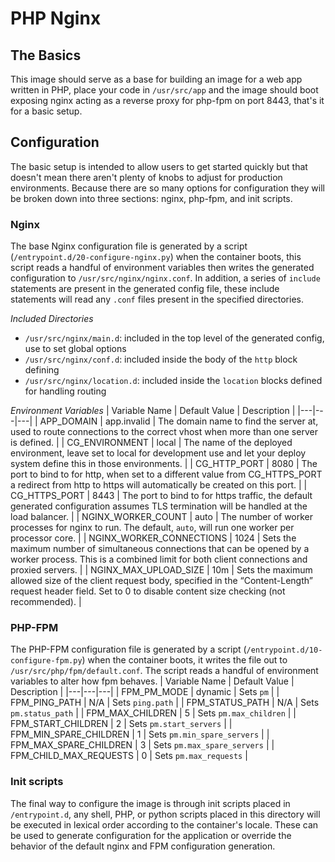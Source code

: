 # PHP Nginx

## The Basics
This image should serve as a base for building an image for a web app written in PHP, place your code in `/usr/src/app`
and the image should boot exposing nginx acting as a reverse proxy for php-fpm on port 8443, that's it for a basic setup. 

## Configuration
The basic setup is intended to allow users to get started quickly but that doesn't mean there aren't plenty of knobs to
adjust for production environments. Because there are so many options for configuration they will be broken down into
three sections: nginx, php-fpm, and init scripts.

### Nginx
The base Nginx configuration file is generated by a script (`/entrypoint.d/20-configure-nginx.py`) when the container
boots, this script reads a handful of environment variables then writes the generated configuration to
`/usr/src/nginx/nginx.conf`. In addition, a series of `include` statements are present in the generated config file,
these include statements will read any `.conf` files present in the specified directories.

*Included Directories*
 * `/usr/src/nginx/main.d`: included in the top level of the generated config, use to set global options
 * `/usr/src/nginx/conf.d`: included inside the body of the `http` block defining
 * `/usr/src/nginx/location.d`: included inside the `location` blocks defined for handling routing 

*Environment Variables*
| Variable Name | Default Value | Description |
|---|---|---|
| APP_DOMAIN | app.invalid | The domain name to find the server at, used to route connections to the correct vhost when more than one server is defined. |
| CG_ENVIRONMENT | local | The name of the deployed environment, leave set to local for development use and let your deploy system define this in those environments. |
| CG_HTTP_PORT | 8080 | The port to bind to for http, when set to a different value from CG_HTTPS_PORT a redirect from http to https will automatically be created on this port. |
| CG_HTTPS_PORT | 8443 | The port to bind to for https traffic, the default generated configuration assumes TLS termination will be handled at the load balancer. |
| NGINX_WORKER_COUNT | auto | The number of worker processes for nginx to run. The default, `auto`, will run one worker per processor core. |
| NGINX_WORKER_CONNECTIONS | 1024 | Sets the maximum number of simultaneous connections that can be opened by a worker process. This is a combined limit for both client connections and proxied servers. |
| NGINX_MAX_UPLOAD_SIZE | 10m | Sets the maximum allowed size of the client request body, specified in the “Content-Length” request header field. Set to 0 to disable content size checking (not recommended). | 

### PHP-FPM
The PHP-FPM configuration file is generated by a script (`/entrypoint.d/10-configure-fpm.py`) when the container boots,
it writes the file out to `/usr/src/php/fpm/default.conf`. The script reads a handful of environment variables to alter
how fpm behaves.
| Variable Name | Default Value | Description |
|---|---|---|
| FPM_PM_MODE | dynamic | Sets `pm` |
| FPM_PING_PATH | N/A | Sets `ping.path` |
| FPM_STATUS_PATH | N/A | Sets `pm.status_path` |
| FPM_MAX_CHILDREN | 5 | Sets `pm.max_children` |
| FPM_START_CHILDREN | 2 | Sets `pm.start_servers` |
| FPM_MIN_SPARE_CHILDREN | 1 | Sets `pm.min_spare_servers` |
| FPM_MAX_SPARE_CHILDREN | 3 | Sets `pm.max_spare_servers` |
| FPM_CHILD_MAX_REQUESTS | 0 | Sets `pm.max_requests` |

### Init scripts
The final way to configure the image is through init scripts placed in `/entrypoint.d`, any shell, PHP, or python
scripts placed in this directory will be executed in lexical order according to the container's locale. These can be
used to generate configuration for the application or override the behavior of the default nginx and FPM configuration
generation.

